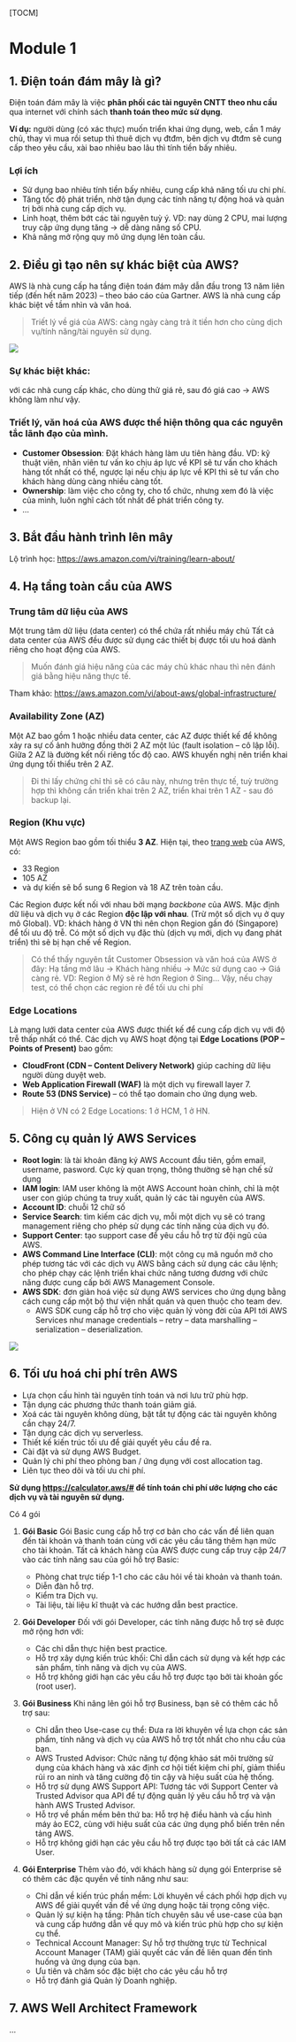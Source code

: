 [TOCM]

# Module 1

## 1. Điện toán đám mây là gì?
Điện toán đám mây là việc **phân phối các tài nguyên CNTT** **theo nhu cầu** qua internet với chính sách **thanh toán theo mức sử dụng**.

**Ví dụ:** người dùng (có xác thực) muốn triển khai ứng dụng, web, cần 1 máy chủ, thay vì mua rồi setup thì thuê dịch vụ đtđm, bên dịch vụ đtđm sẽ cung cấp theo yêu cầu, xài bao nhiêu bao lâu thì tính tiền bấy nhiêu.

### Lợi ích
- Sử dụng bao nhiêu tính tiền bấy nhiêu, cung cấp khả năng tối ưu chi phí.
- Tăng tốc độ phát triển, nhờ tận dụng các tính năng tự động hoá và quản trị bởi nhà cung cấp dịch vụ.
- Linh hoạt, thêm bớt các tài nguyên tuỳ ý. VD: nay dùng 2 CPU, mai lượng truy cập ứng dụng tăng -> dễ dàng nâng số CPU.
- Khả năng mở rộng quy mô ứng dụng lên toàn cầu.

## 2. Điều gì tạo nên sự khác biệt của AWS?
AWS là nhà cung cấp ha tầng điện toán đám mây dẫn đầu trong 13 năm liên tiếp (đến hết năm 2023) – theo báo cáo của Gartner.
AWS là nhà cung cấp khác biệt về tầm nhìn và văn hoá.
> Triết lý về giá của AWS: càng ngày càng trả ít tiền hơn cho cùng dịch vụ/tính năng/tài nguyên sử dụng.

![](Data/Module1/Picture1.png)

### Sự khác biệt khác:
với các nhà cung cấp khác, cho dùng thử giá rẻ, sau đó giá cao -> AWS không làm như vậy.

### Triết lý, văn hoá của AWS được thể hiện thông qua các nguyên tắc lãnh đạo của mình.
+ **Customer Obsession**: Đặt khách hàng làm ưu tiên hàng đầu. VD: kỹ thuật viên, nhân viên tư vấn ko chịu áp lực về KPI sẽ tư vấn cho khách hàng tốt nhất có thể, ngược lại nếu chịu áp lực về KPI thì sẽ tư vấn cho khách hàng dùng càng nhiều càng tốt.
+ **Ownership**: làm việc cho công ty, cho tổ chức, nhưng xem đó là việc của mình, luôn nghĩ cách tốt nhất để phát triển công ty.
+ …

## 3. Bắt đầu hành trình lên mây
Lộ trình học: https://aws.amazon.com/vi/training/learn-about/

## 4. Hạ tầng toàn cầu của AWS
### Trung tâm dữ liệu của AWS
Một trung tâm dữ liệu (data center) có thể chứa rất nhiều máy chủ
Tất cả data center của AWS đều được sử dụng các thiết bị được tối ưu hoá dành riêng cho hoạt động của AWS.
> Muốn đánh giá hiệu năng của các máy chủ khác nhau thì nên đánh giá bằng hiệu năng thực tế.

Tham khảo: https://aws.amazon.com/vi/about-aws/global-infrastructure/

### Availability Zone (AZ)
Một AZ bao gồm 1 hoặc nhiều data center, các AZ được thiết kế để không xảy ra sự cố ảnh hưởng đồng thời 2 AZ một lúc (fault isolation – cô lập lỗi).
Giữa 2 AZ là đường kết nối riêng tốc độ cao.
AWS khuyến nghị nên triển khai ứng dụng tối thiểu trên 2 AZ.
> Đi thi lấy chứng chỉ thì sẽ có câu này, nhưng trên thực tế, tuỳ trường hợp thì không cần triển khai trên 2 AZ, triển khai trên 1 AZ - sau đó backup lại.

### Region (Khu vực)
Một AWS Region bao gồm tối thiểu **3 AZ**. 
Hiện tại, theo [trang web](https://aws.amazon.com/vi/about-aws/global-infrastructure/) của AWS, có:
+ 33 Region
+ 105 AZ
+ và dự kiến sẽ bổ sung  6 Region và 18 AZ trên toàn cầu.

Các Region được kết nối với nhau bởi mạng *backbone* của AWS.
Mặc định dữ liệu và dịch vụ ở các Region **độc lập với nhau**. (Trừ một số dịch vụ ở quy mô Global). 
VD: khách hàng ở VN thì nên chọn Region gần đó (Singapore) để tối ưu độ trễ. Có một số dịch vụ đặc thù (dịch vụ mới, dịch vụ đang phát triển) thì sẽ bị hạn chế về Region.
> Có thể thấy nguyên tắt Customer Obsession và văn hoá của AWS ở đây:
>Hạ tầng mở lâu -> Khách hàng nhiều -> Mức sử dụng cao -> Giá càng rẻ.
>VD: Region ở Mỹ sẽ rẻ hơn Region ở Sing…
>Vậy, nếu chạy test, có thể chọn các region rẻ để tối ưu chi phí

### Edge Locations
Là mạng lưới data center của AWS được thiết kế để cung cấp dịch vụ với độ trễ thấp nhất có thể.
Các dịch vụ AWS hoạt động tại **Edge Locations (POP – Points of Present)** bao gồm:
+ **CloudFront (CDN – Content Delivery Network)** giúp caching dữ liệu người dùng duyệt web. 
+ **Web Application Firewall (WAF)** là một dịch vụ firewall layer 7.
+ **Route 53 (DNS Service)** – có thể tạo domain cho ứng dụng web.

> Hiện ở VN có 2 Edge Locations: 1 ở HCM, 1 ở HN.

## 5. Công cụ quản lý AWS Services
- **Root login**: là tài khoản đăng ký AWS Account đầu tiên, gồm email, username, pasword. Cực kỳ quan trọng, thông thường sẽ hạn chế sử dụng
- **IAM login**: IAM user không là một AWS Account hoàn chỉnh, chỉ là một user con giúp chúng ta truy xuất, quản lý các tài nguyên của AWS.
- **Account ID**: chuỗi 12 chữ số
- **Service Search**: tìm kiếm các dịch vụ, mỗi một dịch vụ sẽ có trang management riêng cho phép sử dụng các tính năng của dịch vụ đó.
- **Support Center**: tạo support case để yêu cầu hỗ trợ từ đội ngũ của AWS.
- **AWS Command Line Interface (CLI)**: một công cụ mã nguồn mở cho phép tương tác với các dịch vụ AWS bằng cách sử dụng các câu lệnh; cho phép chạy các lệnh triển khai chức năng tương đương với chức năng được cung cấp bởi AWS Management Console.
- **AWS SDK**: đơn giản hoá việc sử dụng AWS services cho ứng dụng bằng cách cung cấp một bộ thư viện nhất quán và quen thuộc cho team dev.
	- AWS SDK cung cấp hỗ trợ cho việc quản lý vòng đời của API tới AWS Services như manage credentials – retry – data marshalling – serialization – deserialization.

![](Data/Module1/Picture2.png)

## 6. Tối ưu hoá chi phí trên AWS
- Lựa chọn cấu hình tài nguyên tính toán và nơi lưu trữ phù hợp.
- Tận dụng các phương thức thanh toán giảm giá.
- Xoá các tài nguyên không dùng, bật tắt tự động các tài nguyên không cần chạy 24/7.
- Tận dụng các dịch vụ serverless.
- Thiết kế kiến trúc tối ưu để giải quyết yêu cầu đề ra.
- Cài đặt và sử dụng AWS Budget.
- Quản lý chi phí theo phòng ban / ứng dụng với cost allocation tag.
- Liên tục theo dõi và tối ưu chi phí.

**Sử dụng https://calculator.aws/# để tính toán chi phí ước lượng cho các dịch vụ và tài nguyên sử dụng.**

Có 4 gói 
1. **Gói Basic**
Gói Basic cung cấp hỗ trợ cơ bản cho các vấn đề liên quan đến tài khoản và thanh toán cùng với các yêu cầu tăng thêm hạn mức cho tài khoản.
Tất cả khách hàng của AWS được cung cấp truy cập 24/7 vào các tính năng sau của gói hỗ trợ Basic:
	- Phòng chat trực tiếp 1-1 cho các câu hỏi về tài khoản và thanh toán.
	- Diễn đàn hỗ trợ.
	- Kiểm tra Dịch vụ.
	- Tài liệu, tài liệu kĩ thuật và các hướng dẫn best practice.

2. **Gói Developer**
Đối với gói Developer, các tính năng được hỗ trợ sẽ được mở rộng hơn với:
	- Các chỉ dẫn thực hiện best practice.
	- Hỗ trợ xây dựng kiến trúc khối: Chỉ dẫn cách sử dụng và kết hợp các sản phẩm, tính năng và dịch vụ của AWS.
	- Hỗ trợ không giới hạn các yêu cầu hỗ trợ được tạo bởi tài khoản gốc (root user).

3. **Gói Business**
Khi nâng lên gói hỗ trợ Business, bạn sẽ có thêm các hỗ trợ sau:
	- Chỉ dẫn theo Use-case cụ thể: Đưa ra lời khuyên về lựa chọn các sản phẩm, tính năng và dịch vụ của AWS hỗ trợ tốt nhất cho nhu cầu của bạn.
	- AWS Trusted Advisor: Chức năng tự động khảo sát môi trường sử dụng của khách hàng và xác định cơ hội tiết kiệm chi phí, giảm thiểu rủi ro an ninh và tăng cường độ tin cậy và hiệu suất của hệ thống.
	- Hỗ trợ sử dụng AWS Support API: Tương tác với Support Center và Trusted Advisor qua API để tự động quản lý yêu cầu hỗ trợ và vận hành AWS Trusted Advisor.
	- Hỗ trợ về phần mềm bên thứ ba: Hỗ trợ hệ điều hành và cấu hình máy ảo EC2, cùng với hiệu suất của các ứng dụng phổ biến trên nền tảng AWS.
	- Hỗ trợ không giới hạn các yêu cầu hỗ trợ được tạo bởi tất cả các IAM User.

4. **Gói Enterprise**
Thêm vào đó, với khách hàng sử dụng gói Enterprise sẽ có thêm các đặc quyền về tính năng như sau:
	- Chỉ dẫn về kiến trúc phần mềm: Lời khuyên về cách phối hợp dịch vụ AWS để giải quyết vấn đề về ứng dụng hoặc tải trọng công việc.
	- Quản lý sự kiện hạ tầng: Phân tích chuyên sâu về use-case của bạn và cung cấp hướng dẫn về quy mô và kiến trúc phù hợp cho sự kiện cụ thể.
	- Technical Account Manager: Sự hỗ trợ thường trực từ Technical Account Manager (TAM) giải quyết các vấn đề liên quan đến tình huống và ứng dụng của bạn.
	- Ưu tiên và chăm sóc đặc biệt cho các yêu cầu hỗ trợ
	- Hỗ trợ đánh giá Quản lý Doanh nghiệp.

## 7. AWS Well Architect Framework
...
